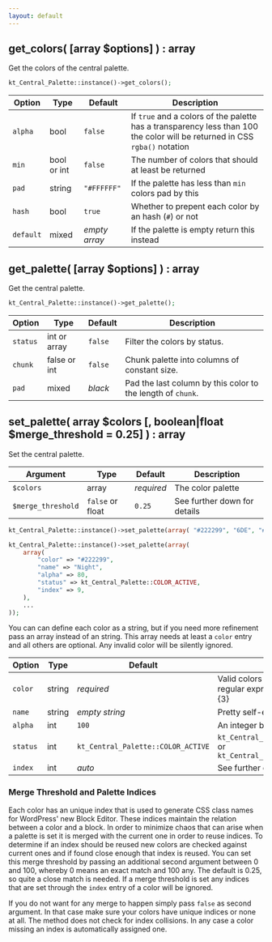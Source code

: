 ```yaml
---
layout: default
---
```


## get_colors( [array $options] ) : array

Get the colors of the central palette.

```php
kt_Central_Palette::instance()->get_colors();
```

Option | Type | Default | Description
------ | ---- | ------- | -----------
`alpha` | bool | `false` | If `true` and a colors of the palette has a transparency less than 100 the color will be returned in CSS `rgba()` notation
`min` | bool or int | `false` | The number of colors that should at least be returned
`pad` | string | `"#FFFFFF"` | If the palette has less than `min` colors pad by this
`hash` | bool | `true` | Whether to prepent each color by an hash (`#`) or not
`default` | mixed | *empty array* | If the palette is empty return this instead

## get_palette( [array $options] ) : array

Get the central palette.

```php
kt_Central_Palette::instance()->get_palette();
```

Option | Type | Default | Description
------ | ---- | ------- | -----------
`status` | int or array | `false` | Filter the colors by status.
`chunk` | false or int | `false` | Chunk palette into columns of constant size.
`pad` | mixed | *black* | Pad the last column by this color to the length of `chunk`.

## set_palette( array $colors [, boolean|float $merge_threshold = 0.25] ) : array

Set the central palette.

Argument | Type | Default | Description
-------- | ---- | ------- | -----------
`$colors` | array | *required* | The color palette
`$merge_threshold` | `false` or float | `0.25` | See further down for details

```php
kt_Central_Palette::instance()->set_palette(array( "#222299", "6DE", "#777" ... ));

kt_Central_Palette::instance()->set_palette(array(
    array(
        "color" => "#222299",
        "name" => "Night",
        "alpha" => 80,
        "status" => kt_Central_Palette::COLOR_ACTIVE,
        "index" => 9,
    ),
    ...
));
```

You can can define each color as a string, but if you need more refinement pass an array instead of an string. This array needs at least a `color` entry and all others are optional. Any invalid color will be silently ignored.

Option | Type | Default | Description
------ | ---- | ------- | -----------
`color` | string | *required* | Valid colors are defined by the regular expression `#?{[0-9a-fA-F]{3}|[0-9a-fA-F]{6}}`
`name` | string | *empty string* | Pretty self-explanatory
`alpha` | int | `100` | An integer between 0 and 100
`status` | int | `kt_Central_Palette::COLOR_ACTIVE` | `kt_Central_Palette::COLOR_ACTIVE` or `kt_Central_Palette::COLOR_INACTIVE`
`index` | int | *auto* | See further down for details

### Merge Threshold and Palette Indices

Each color has an unique index that is used to generate CSS class names for WordPress' new Block Editor. These indices maintain the relation between a color and a block. In order to minimize chaos that can arise when a palette is set it is merged with the current one in order to reuse indices. To determine if an index should be reused new colors are checked against current ones and if found close enough that index is reused. You can set this merge threshold by passing an additional second argument between 0 and 100, whereby 0 means an exact match and 100 any. The default is 0.25, so quite a close match is needed. If a merge threshold is set any indices that are set through the `index` entry of a color will be ignored.

If you do not want for any merge to happen simply pass `false` as second argument. In that case make sure your colors have unique indices or none at all. The method does not check for index collisions. In any case a color missing an index is automatically assigned one.